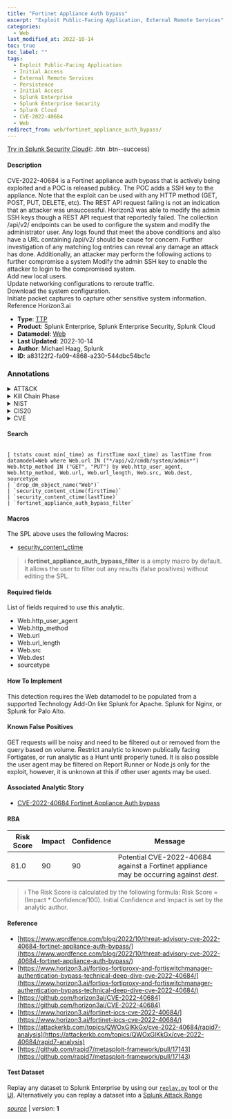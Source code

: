 ```yaml
---
title: "Fortinet Appliance Auth bypass"
excerpt: "Exploit Public-Facing Application, External Remote Services"
categories:
  - Web
last_modified_at: 2022-10-14
toc: true
toc_label: ""
tags:
  - Exploit Public-Facing Application
  - Initial Access
  - External Remote Services
  - Persistence
  - Initial Access
  - Splunk Enterprise
  - Splunk Enterprise Security
  - Splunk Cloud
  - CVE-2022-40684
  - Web
redirect_from: web/fortinet_appliance_auth_bypass/
---
```




[Try in Splunk Security Cloud](https://www.splunk.com/en_us/cyber-security.html){: .btn .btn--success}

#### Description

CVE-2022-40684 is a Fortinet appliance auth bypass that is actively being exploited and a POC is released publicy. The POC adds a SSH key to the appliance. Note that the exploit can be used with any HTTP method (GET, POST, PUT, DELETE, etc). The REST API request failing is not an indication that an attacker was unsuccessful. Horizon3 was able to modify the admin SSH keys though a REST API request that reportedly failed. The collection /api/v2/ endpoints can be used to configure the system and modify the administrator user. Any logs found that meet the above conditions and also have a URL containing /api/v2/ should be cause for concern. Further investigation of any matching log entries can reveal any damage an attack has done. Additionally, an attacker may perform the following actions to further compromise a system Modify the admin SSH key to enable the attacker to login to the compromised system. \
Add new local users. \
Update networking configurations to reroute traffic. \
Download the system configuration. \
Initiate packet captures to capture other sensitive system information. Reference Horizon3.ai

- **Type**: [TTP](https://github.com/splunk/security_content/wiki/Detection-Analytic-Types)
- **Product**: Splunk Enterprise, Splunk Enterprise Security, Splunk Cloud
- **Datamodel**: [Web](https://docs.splunk.com/Documentation/CIM/latest/User/Web)
- **Last Updated**: 2022-10-14
- **Author**: Michael Haag, Splunk
- **ID**: a83122f2-fa09-4868-a230-544dbc54bc1c

### Annotations
<details>
  <summary>ATT&CK</summary>

<div markdown="1">

#### [ATT&CK](https://attack.mitre.org/)

| ID          | Technique   | Tactic         |
| ----------- | ----------- |--------------- |
| [T1190](https://attack.mitre.org/techniques/T1190/) | Exploit Public-Facing Application | Initial Access |

| [T1133](https://attack.mitre.org/techniques/T1133/) | External Remote Services | Persistence, Initial Access |

</div>
</details>


<details>
  <summary>Kill Chain Phase</summary>

<div markdown="1">

* Delivery
* Installation


</div>
</details>


<details>
  <summary>NIST</summary>

<div markdown="1">

* DE.CM



</div>
</details>

<details>
  <summary>CIS20</summary>

<div markdown="1">

* CIS 13



</div>
</details>

<details>
  <summary>CVE</summary>

<div markdown="1">

| ID          | Summary | [CVSS](https://nvd.nist.gov/vuln-metrics/cvss) |
| ----------- | ----------- | -------------- |
| [CVE-2022-40684](https://nvd.nist.gov/vuln/detail/CVE-2022-40684) | An authentication bypass using an alternate path or channel [CWE-288] in Fortinet FortiOS version 7.2.0 through 7.2.1 and 7.0.0 through 7.0.6, FortiProxy version 7.2.0 and version 7.0.0 through 7.0.6 and FortiSwitchManager version 7.2.0 and 7.0.0 allows an unauthenticated atttacker to perform operations on the administrative interface via specially crafted HTTP or HTTPS requests. | None |



</div>
</details>


#### Search

```

| tstats count min(_time) as firstTime max(_time) as lastTime from datamodel=Web where Web.url IN ("*/api/v2/cmdb/system/admin*")  Web.http_method IN ("GET", "PUT") by Web.http_user_agent, Web.http_method, Web.url, Web.url_length, Web.src, Web.dest, sourcetype 
| `drop_dm_object_name("Web")` 
| `security_content_ctime(firstTime)` 
| `security_content_ctime(lastTime)` 
| `fortinet_appliance_auth_bypass_filter`
```

#### Macros
The SPL above uses the following Macros:
* [security_content_ctime](https://github.com/splunk/security_content/blob/develop/macros/security_content_ctime.yml)

> :information_source:
> **fortinet_appliance_auth_bypass_filter** is a empty macro by default. It allows the user to filter out any results (false positives) without editing the SPL.



#### Required fields
List of fields required to use this analytic.
* Web.http_user_agent
* Web.http_method
* Web.url
* Web.url_length
* Web.src
* Web.dest
* sourcetype



#### How To Implement
This detection requires the Web datamodel to be populated from a supported Technology Add-On like Splunk for Apache. Splunk for Nginx, or Splunk for Palo Alto.
#### Known False Positives
GET requests will be noisy and need to be filtered out or removed from the query based on volume. Restrict analytic to known publically facing Fortigates, or run analytic as a Hunt until properly tuned. It is also possible the user agent may be filtered on Report Runner or Node.js only for the exploit, however, it is unknown at this if other user agents may be used.

#### Associated Analytic Story
* [CVE-2022-40684 Fortinet Appliance Auth bypass](/stories/cve-2022-40684_fortinet_appliance_auth_bypass)




#### RBA

| Risk Score  | Impact      | Confidence   | Message      |
| ----------- | ----------- |--------------|--------------|
| 81.0 | 90 | 90 | Potential CVE-2022-40684 against a Fortinet appliance may be occurring against $dest$. |


> :information_source:
> The Risk Score is calculated by the following formula: Risk Score = (Impact * Confidence/100). Initial Confidence and Impact is set by the analytic author.


#### Reference

* [https://www.wordfence.com/blog/2022/10/threat-advisory-cve-2022-40684-fortinet-appliance-auth-bypass/](https://www.wordfence.com/blog/2022/10/threat-advisory-cve-2022-40684-fortinet-appliance-auth-bypass/)
* [https://www.horizon3.ai/fortios-fortiproxy-and-fortiswitchmanager-authentication-bypass-technical-deep-dive-cve-2022-40684/](https://www.horizon3.ai/fortios-fortiproxy-and-fortiswitchmanager-authentication-bypass-technical-deep-dive-cve-2022-40684/)
* [https://github.com/horizon3ai/CVE-2022-40684](https://github.com/horizon3ai/CVE-2022-40684)
* [https://www.horizon3.ai/fortinet-iocs-cve-2022-40684/](https://www.horizon3.ai/fortinet-iocs-cve-2022-40684/)
* [https://attackerkb.com/topics/QWOxGIKkGx/cve-2022-40684/rapid7-analysis](https://attackerkb.com/topics/QWOxGIKkGx/cve-2022-40684/rapid7-analysis)
* [https://github.com/rapid7/metasploit-framework/pull/17143](https://github.com/rapid7/metasploit-framework/pull/17143)



#### Test Dataset
Replay any dataset to Splunk Enterprise by using our [`replay.py`](https://github.com/splunk/attack_data#using-replaypy) tool or the [UI](https://github.com/splunk/attack_data#using-ui).
Alternatively you can replay a dataset into a [Splunk Attack Range](https://github.com/splunk/attack_range#replay-dumps-into-attack-range-splunk-server)




[*source*](https://github.com/splunk/security_content/tree/develop/detections/web/fortinet_appliance_auth_bypass.yml) \| *version*: **1**